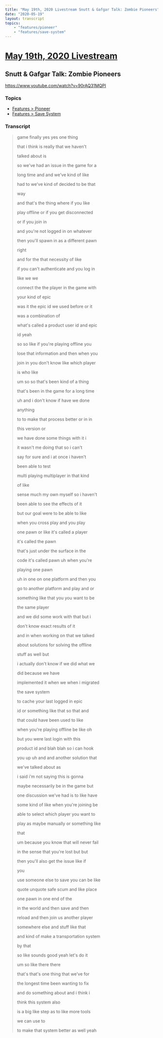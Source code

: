 ```yaml
---
title: "May 19th, 2020 Livestream Snutt & Gafgar Talk: Zombie Pioneers"
date: "2020-05-19"
layout: transcript
topics:
    - "features/pioneer"
    - "features/save-system"
---
```

# [May 19th, 2020 Livestream](../2020-05-19.md)
## Snutt & Gafgar Talk: Zombie Pioneers
https://www.youtube.com/watch?v=90rAQ31MQPI

### Topics
* [Features > Pioneer](../topics/features/pioneer.md)
* [Features > Save System](../topics/features/save-system.md)

### Transcript

> game finally yes yes one thing
>
> that i think is really that we haven't
>
> talked about is
>
> so we've had an issue in the game for a
>
> long time and and we've kind of like
>
> had to we've kind of decided to be that
>
> way
>
> and that's the thing where if you like
>
> play offline or if you get disconnected
>
> or if you join in
>
> and you're not logged in on whatever
>
> then you'll spawn in as a different pawn
>
> right
>
> and for the that necessity of like
>
> if you can't authenticate and you log in
>
> like we we
>
> connect the the player in the game with
>
> your kind of epic
>
> was it the epic id we used before or it
>
> was a combination of
>
> what's called a product user id and epic
>
> id yeah
>
> so so like if you're playing offline you
>
> lose that information and then when you
>
> join in you don't know like which player
>
> is who like
>
> um so so that's been kind of a thing
>
> that's been in the game for a long time
>
> uh and i don't know if have we done
>
> anything
>
> to to make that process better or in in
>
> this version or
>
> we have done some things with it i
>
> it wasn't me doing that so i can't
>
> say for sure and i at once i haven't
>
> been able to test
>
> multi playing multiplayer in that kind
>
> of like
>
> sense much my own myself so i haven't
>
> been able to see the effects of it
>
> but our goal were to be able to like
>
> when you cross play and you play
>
> one pawn or like it's called a player
>
> it's called the pawn
>
> that's just under the surface in the
>
> code it's called pawn uh when you're
>
> playing one pawn
>
> uh in one on one platform and then you
>
> go to another platform and play and or
>
> something like that you you want to be
>
> the same player
>
> and we did some work with that but i
>
> don't know exact results of it
>
> and in when working on that we talked
>
> about solutions for solving the offline
>
> stuff as well but
>
> i actually don't know if we did what we
>
> did because we have
>
> implemented it when we when i migrated
>
> the save system
>
> to cache your last logged in epic
>
> id or something like that so that and
>
> that could have been used to like
>
> when you're playing offline be like oh
>
> but you were last login with this
>
> product id and blah blah so i can hook
>
> you up uh and and another solution that
>
> we've talked about as
>
> i said i'm not saying this is gonna
>
> maybe necessarily be in the game but
>
> one discussion we've had is to like have
>
> some kind of like when you're joining be
>
> able to select which player you want to
>
> play as maybe manually or something like
>
> that
>
> um because you know that will never fail
>
> in the sense that you're lost but but
>
> then you'll also get the issue like if
>
> you
>
> use someone else to save you can be like
>
> quote unquote safe scum and like place
>
> one pawn in one end of the
>
> in the world and then save and then
>
> reload and then join us another player
>
> somewhere else and stuff like that
>
> and kind of make a transportation system
>
> by that
>
> so like sounds good yeah let's do it
>
> um so like there there
>
> that's that's one thing that we've for
>
> the longest time been wanting to fix
>
> and do something about and i think i
>
> think this system also
>
> is a big like step as to like more tools
>
> we can use to
>
> to make that system better as well yeah
